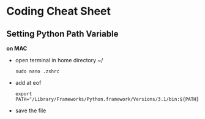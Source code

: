 Coding Cheat Sheet
==================

Setting Python Path Variable
----------------------------

**on MAC**
- open terminal in home directory ~/
    
    `` sudo nano .zshrc ``

- add at eof

    `` export PATH="/Library/Frameworks/Python.framework/Versions/3.1/bin:${PATH} ``

- save the file
